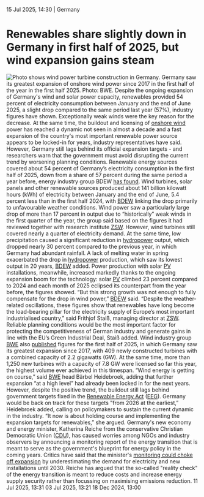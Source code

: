 15 Jul 2025, 14:30
| 
Germany
# Renewables share slightly down in Germany in first half of 2025, but wind expansion gains steam
![Photo shows wind power turbine construction in Germany. ](https://www.cleanenergywire.org/sites/default/files/styles/gallery_image/public/bwe_wind_turbine_construction_1.jpg?itok=w09Pa4iP)
Germany saw its greatest expansion of onshore wind power since 2017 in the first half of the year in the first half 2025. Photo: BWE.
Despite the ongoing expansion of Germany's wind and solar power capacity, renewables provided 54 percent of electricity consumption between January and the end of June 2025, a slight drop compared to the same period last year (57%), industry figures have shown. Exceptionally weak winds were the key reason for the decrease. At the same time, the buildout and licensing of [onshore wind](https://www.cleanenergywire.org/glossary/letter_o#onshore_wind) power has reached a dynamic not seen in almost a decade and a fast expansion of the country's most important renewable power source appears to be locked-in for years, industry representatives have said. However, Germany still lags behind its official expansion targets - and researchers warn that the government must avoid disrupting the current trend by worsening planning conditions. 
Renewable energy sources covered about 54 percent of Germany’s electricity consumption in the first half of 2025, down from a share of 57 percent during the same period a year before, energy industry group BDEW [has found](https://www.bdew.de/presse/erneuerbare-energien-stromverbrauch-2025/). Wind turbines, solar panels and other renewable sources produced about 141 billion kilowatt hours (kWh) of electricity between January and the end of June, 5.4 percent less than in the first half 2024, with [BDEW](https://www.cleanenergywire.org/experts/bdew-german-association-energy-and-water-industries) linking the drop primarily to unfavourable weather conditions.
Wind power saw a particularly large drop of more than 17 percent in output due to “historically” weak winds in the first quarter of the year, the group said based on the figures it had reviewed together with research institute [ZSW](https://www.cleanenergywire.org/experts/centre-solar-energy-and-hydrogen-research-baden-wuerttemberg). However, wind turbines still covered nearly a quarter of electricity demand.
At the same time, low precipitation caused a significant reduction in [hydropower](https://www.cleanenergywire.org/glossary/letter_h#hydropower) output, which dropped nearly 30 percent compared to the previous year, in which Germany had abundant rainfall. A lack of melting water in spring exacerbated the drop in [hydropower](https://www.cleanenergywire.org/glossary/letter_h#hydropower) production, which saw its lowest output in 20 years, [BDEW](https://www.cleanenergywire.org/experts/bdew-german-association-energy-and-water-industries) added.
Power production with solar [PV](https://www.cleanenergywire.org/glossary/letter_p#pv) installations, meanwhile, increased markedly thanks to the ongoing expansion boom for the technology: solar [PV](https://www.cleanenergywire.org/glossary/letter_p#pv) climbed 23 percent compared to 2024 and each month of 2025 eclipsed its counterpart from the year before, the figures showed. “But this strong growth was not enough to fully compensate for the drop in wind power,” [BDEW](https://www.cleanenergywire.org/experts/bdew-german-association-energy-and-water-industries) said.
“Despite the weather-related oscillations, these figures show that renewables have long become the load-bearing pillar for the electricity supply of Europe’s most important industrialised country,” said Frithjof Staiß, managing director at [ZSW](https://www.cleanenergywire.org/experts/centre-solar-energy-and-hydrogen-research-baden-wuerttemberg). Reliable planning conditions would be the most important factor for protecting the competitiveness of German industry and generate gains in line with the EU’s Green Industrial Deal, Staiß added.
Wind industry group [BWE](https://www.cleanenergywire.org/experts/bwe-german-wind-energy-association) also [published](https://www.wind-energie.de/presse/pressemitteilungen/detail/starkes-volumen-bei-genehmigungen-und-zubau-ausbauambitionen-wahren/) figures for the first half of 2025, in which Germany saw its greatest expansion since 2017, with 409 newly constructed turbines with a combined capacity of 2.2 gigawatts (GW). At the same time, more than 1,250 new turbines with a capacity of 7.8 GW were licensed so far this year, the highest volume ever achieved in this timespan. “Wind energy is getting on course,” said [BWE](https://www.cleanenergywire.org/experts/bwe-german-wind-energy-association) head Bärbel Heidebroek, adding that further expansion “at a high level” had already been locked in for the next years.
However, despite the positive trend, the buildout still lags behind government targets fixed in the [Renewable Energy Act](https://www.cleanenergywire.org/glossary/letter_e#renewable_energy_act) ([EEG](https://www.cleanenergywire.org/glossary/letter_e#eeg)). Germany would be back on track for these targets "from 2026 at the earliest,” Heidebroek added, calling on policymakers to sustain the current dynamic in the industry. “It now is about holding course and implementing the expansion targets for renewables,” she argued.
Germany's new economy and energy minister, Katherina Reiche from the conservative Christian Democratic Union ([CDU](https://www.cleanenergywire.org/experts/cdu-christian-democratic-union)), has caused worries among NGOs and industry observers by announcing a monitoring report of the energy transition that is meant to serve as the government's blueprint for energy policy in the coming years.
Critics have said that the minister's [monitoring could choke off expansion](https://www.cleanenergywire.org/news/critics-warn-germanys-energy-transition-reality-check-designed-slow-renewables) by underestimating the demand for electricity and new installations until 2030. Reiche has argued that the so-called "reality check" of the energy transition is meant to reduce costs and increase energy supply security rather than focussing on maximising emissions reduction. 
11 Jul 2025, 13:31
03 Jul 2025, 13:21
18 Dec 2024, 13:00